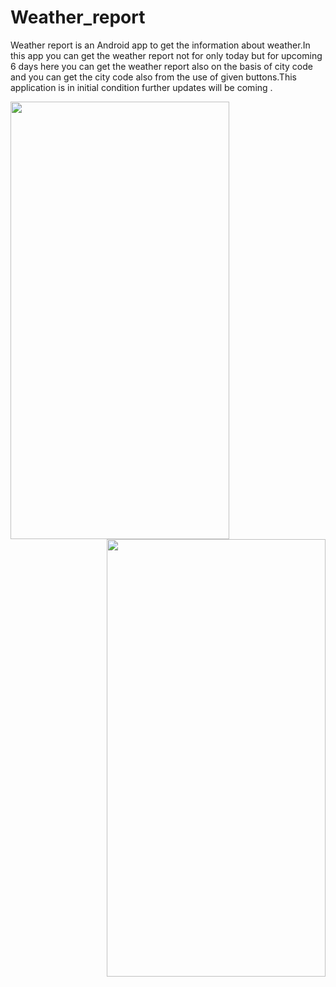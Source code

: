 # Weather_report
Weather report is an Android app to get the information about weather.In this app you can get the weather report not for only today but for upcoming 6 days here you can get the weather report also on the basis of city code and you can get the city code also from the use of given buttons.This application is in initial condition further updates will be coming . 

<img align="left" width="350" height="700" src="https://user-images.githubusercontent.com/85444852/145839756-639a037d-6f25-4d85-adf6-44ff9d6db5c9.jpg">


<img align="right" width="350" height="700" src="https://user-images.githubusercontent.com/85444852/145839781-ceee5390-4eb1-44e1-b304-02cedacb7ac1.jpg">

